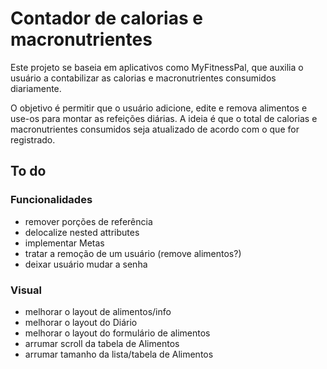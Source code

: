 # Contador de calorias e macronutrientes

Este projeto se baseia em aplicativos como MyFitnessPal, que auxilia o usuário
a contabilizar as calorias e macronutrientes consumidos diariamente.

O objetivo é permitir que o usuário adicione, edite e remova alimentos e use-os
para montar as refeições diárias. A ideia é que o total de calorias e
macronutrientes consumidos seja atualizado de acordo com o que for registrado.


## To do

### Funcionalidades
- remover porções de referência
- delocalize nested attributes
- implementar Metas
- tratar a remoção de um usuário (remove alimentos?)
- deixar usuário mudar a senha

### Visual
- melhorar o layout de alimentos/info
- melhorar o layout do Diário
- melhorar o layout do formulário de alimentos
- arrumar scroll da tabela de Alimentos
- arrumar tamanho da lista/tabela de Alimentos
